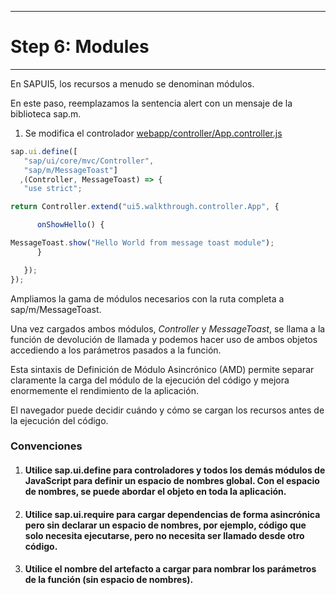****************
# Step 6: Modules
****************

En SAPUI5, los recursos a menudo se denominan módulos.


En este paso, reemplazamos la sentencia alert con un mensaje de la biblioteca sap.m.


1. Se modifica el controlador [webapp/controller/App.controller.js](webapp/controller/App.controller.js)

``` js
sap.ui.define([
   "sap/ui/core/mvc/Controller",
   "sap/m/MessageToast"]
  ,(Controller, MessageToast) => {
   "use strict";

return Controller.extend("ui5.walkthrough.controller.App", {

      onShowHello() {

MessageToast.show("Hello World from message toast module");
      }

   });
});
```


Ampliamos la gama de módulos necesarios con la ruta completa a sap/m/MessageToast.


Una vez cargados ambos módulos, *Controller* y *MessageToast*, se llama a la función de devolución de llamada y podemos hacer uso de ambos objetos accediendo a los parámetros pasados a la función.


Esta sintaxis de Definición de Módulo Asincrónico (AMD) permite separar claramente la carga del módulo de la ejecución del código y mejora enormemente el rendimiento de la aplicación.


El navegador puede decidir cuándo y cómo se cargan los recursos antes de la ejecución del código.



### Convenciones
1. #### Utilice sap.ui.define para controladores y todos los demás módulos de JavaScript para definir un espacio de nombres global. Con el espacio de nombres, se puede abordar el objeto en toda la aplicación.
2. #### Utilice sap.ui.require para cargar dependencias de forma asincrónica pero sin declarar un espacio de nombres, por ejemplo, código que solo necesita ejecutarse, pero no necesita ser llamado desde otro código.
3. #### Utilice el nombre del artefacto a cargar para nombrar los parámetros de la función (sin espacio de nombres).